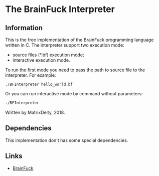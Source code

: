# The BrainFuck Interpreter

## Information

This is the free implementation of the BrainFuck programming language written in C. The interpreter support two execution mode:

* source files (*.bf) execution mode;
* interactive execution mode.  

To run the first mode you need to pass the path to source file to the interpreter. For example:

```bush
./BFInterpreter hello_world.bf
```

Or you can run interactive mode by command without parameters:

```bash
./BFInterpreter
```

Written by MatrixDeity, 2018.

## Dependencies

This implementation don't has some special dependencies.

## Links

* [BrainFuck](https://en.wikipedia.org/wiki/Brainfuck)